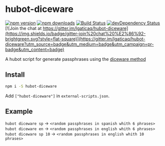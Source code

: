 # hubot-diceware

[![npm version](https://img.shields.io/npm/v/hubot-diceware.svg?style=flat-square)](https://www.npmjs.com/package/hubot-diceware)
[![npm downloads](https://img.shields.io/npm/dm/hubot-diceware.svg?style=flat-square)](https://www.npmjs.com/package/hubot-diceware)
[![Build Status](https://img.shields.io/travis/lgaticaq/hubot-diceware.svg?style=flat-square)](https://travis-ci.org/lgaticaq/hubot-diceware)
[![devDependency Status](https://img.shields.io/david/dev/lgaticaq/hubot-diceware.svg?style=flat-square)](https://david-dm.org/lgaticaq/hubot-diceware#info=devDependencies)
[![Join the chat at https://gitter.im/lgaticaq/hubot-diceware](https://img.shields.io/badge/gitter-join%20chat%20%E2%86%92-brightgreen.svg?style=flat-square)](https://gitter.im/lgaticaq/hubot-diceware?utm_source=badge&utm_medium=badge&utm_campaign=pr-badge&utm_content=badge)

A hubot script for generate passphrases using the [diceware method](http://world.std.com/~reinhold/diceware.html)

## Install

```bash
npm i -S hubot-diceware
```

Add `["hubot-diceware"]` in `external-scripts.json`.

## Example
`hubot diceware sp` -> `<random passphrases in spanish whith 6 phrases>`
`hubot diceware en` -> `<random passphrases in english whith 6 phrases>`
`hubot diceware sp 10` -> `<random passphrases in english whith 10 phrases>`
